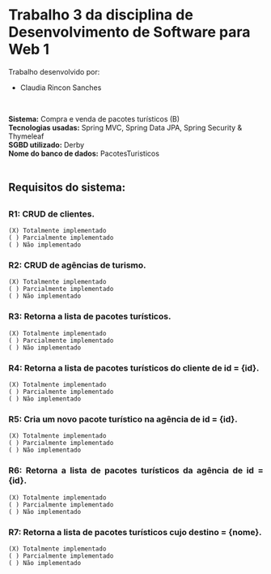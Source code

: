 <h1>Trabalho 3 da disciplina de Desenvolvimento de Software para Web 1</h1>

Trabalho desenvolvido por:<br/>
- Claudia Rincon Sanches
<br/>

<b>Sistema:</b> Compra e venda de pacotes turísticos (B)<br/>
<b>Tecnologias usadas:</b> Spring MVC, Spring Data JPA, Spring Security & Thymeleaf<br/>
<b>SGBD utilizado:</b> Derby<br/>
<b>Nome do banco de dados:</b> PacotesTuristicos<br/>
<br/>

<h2>Requisitos do sistema:<h2/>

<h3 align="justify">R1: CRUD de clientes.</h3> 
    
    (X) Totalmente implementado
    ( ) Parcialmente implementado
    ( ) Não implementado

<h3 align="justify">R2: CRUD de agências de turismo.</h3> 

    (X) Totalmente implementado
    ( ) Parcialmente implementado
    ( ) Não implementado

<h3 align="justify">R3: Retorna a lista de pacotes turísticos.</h3>  

    (X) Totalmente implementado
    ( ) Parcialmente implementado
    ( ) Não implementado

<h3 align="justify">R4: Retorna a lista de pacotes turísticos do cliente de id = {id}.</h3> 

    (X) Totalmente implementado
    ( ) Parcialmente implementado
    ( ) Não implementado

<h3 align="justify">R5: Cria um novo pacote turístico na agência de id = {id}.</h3>  

    (X) Totalmente implementado
    ( ) Parcialmente implementado
    ( ) Não implementado

<h3 align="justify">R6: Retorna a lista de pacotes turísticos da agência de id = {id}.</h3>  

    (X) Totalmente implementado
    ( ) Parcialmente implementado
    ( ) Não implementado

<h3 align="justify">R7: Retorna a lista de pacotes turísticos cujo destino = {nome}.</h3>  

    (X) Totalmente implementado
    ( ) Parcialmente implementado
    ( ) Não implementado
